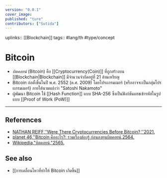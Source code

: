 ```yaml
---
version: "0.0.1"
cover_image:
published: "ture"
contributors: ["Sutida"]
---
```

uplinks:: [[Blockchain]]
tags:: #lang/th #type/concept

# Bitcoin
- *บิตคอยน์* (Bitcoin) คือ [[Cryptocurrency(Coin)]] ที่ถูกสร้างบน [[Blockchain|Blockchain]] มีจำนวนจำกัดอยู่ที่ 21 ล้านเหรียญ
- Bitcoin ก่อตั้งขึ้นในปี พ.ศ. 2552 (ค.ศ. 2009) โดยโปรเเกรมเมอร์ (หรืออาจจะเป็นกลุ่มโปรเเกรมเมอร์) ภายใต้นามแฝงว่า "Satoshi Nakamoto"
- ผู้พัฒนา Bitcoin ใช้ [[Hash Function]] แบบ SHA-256 ซึ่งเป็นฟังก์ชันแฮชเข้ารหัสในรูปแบบ [[Proof of Work (PoW)]]

---
## References
- [NATHAN REIFF,''Were There Cryptocurrencies Before Bitcoin?,''2021.](https://www.investopedia.com/tech/were-there-cryptocurrencies-bitcoin/)
- [planet 46,''Bitcoin คืออะไร?: รวมเรื่องต้องรู้ ก่อนลงทุนบิตคอยน์,2564.](https://www.finnomena.com/planet46/what-is-bitcoin/)
- [Wikipedia,"บิตคอยน์,"2565.](https://th.wikipedia.org/wiki/%E0%B8%9A%E0%B8%B4%E0%B8%95%E0%B8%84%E0%B8%AD%E0%B8%A2%E0%B8%99%E0%B9%8C)

## See also
- [[การเคลื่อนไหวที่ทำให้ Bitcoin เกิดขึ้น]]



